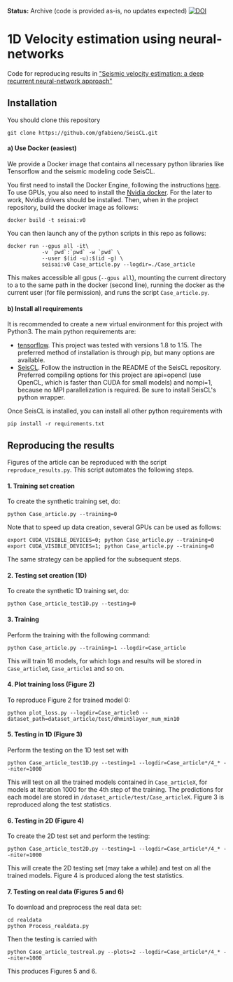**Status:** Archive (code is provided as-is, no updates expected)
[![DOI](https://zenodo.org/badge/DOI/10.5281/zenodo.3492115.svg)](https://doi.org/10.5281/zenodo.3492115)

# 1D Velocity estimation using neural-networks

Code for reproducing results in ["Seismic velocity estimation: a deep recurrent neural-network approach"](tobeannounced)


## Installation

You should clone this repository

    git clone https://github.com/gfabieno/SeisCL.git

#### a) Use Docker (easiest)

We provide a Docker image that contains all necessary python libraries like Tensorflow
and the seismic modeling code SeisCL.

You first need to install the Docker Engine, following the instructions [here](https://docs.docker.com/install/).
To use GPUs, you also need to install the [Nvidia docker](https://github.com/NVIDIA/nvidia-docker).
For the later to work, Nvidia drivers should be installed.
Then, when in the project repository, build the docker image as follows:

    docker build -t seisai:v0

You can then launch any of the python scripts in this repo as follows:

    docker run --gpus all -it\
               -v `pwd`:`pwd` -w `pwd` \
               --user $(id -u):$(id -g) \
               seisai:v0 Case_article.py --logdir=./Case_article

This makes accessible all gpus (`--gpus all`), mounting the current directory to a
to the same path in the docker (second line), running the docker as the current user
(for file permission), and runs the script `Case_article.py`.

#### b) Install all requirements

It is recommended to create a new virtual environment for this project with Python3.
The main python requirements are:
*   [tensorflow](https://www.tensorflow.org). This project was tested with versions 1.8 to 1.15.
The preferred method of installation is through pip, but many options are available.
*  [SeisCL](https://github.com/gfabieno/SeisCL). Follow the instruction in the README of
the SeisCL repository. Preferred compiling options for this project are api=opencl (use
OpenCL, which is faster than CUDA for small models) and nompi=1, because no MPI parallelization is required.
Be sure to install SeisCL's python wrapper.

Once SeisCL is installed, you can install all other python requirements with

    pip install -r requirements.txt


## Reproducing the results

Figures of the article can be reproduced with the script  `reproduce_results.py`.
This script automates the following steps.

#### 1. Training set creation

To create the synthetic training set, do:

    python Case_article.py --training=0
    
Note that to speed up data creation, several GPUs can be used as follows:
    
    export CUDA_VISIBLE_DEVICES=0; python Case_article.py --training=0
    export CUDA_VISIBLE_DEVICES=1; python Case_article.py --training=0

The same strategy can be applied for the subsequent steps.

#### 2. Testing set creation (1D)

To create the synthetic 1D training set, do:

    python Case_article_test1D.py --testing=0

#### 3. Training

Perform the training  with the following command:

    python Case_article.py --training=1 --logdir=Case_article
    
This will train 16 models, for which logs and results will be stored in `Case_article0`,
`Case_article1` and so on.

#### 4. Plot training loss (Figure 2)

To reproduce Figure 2 for trained model 0:

    python plot_loss.py --logdir=Case_article0 --dataset_path=dataset_article/test/dhmin5layer_num_min10

#### 5. Testing in 1D (Figure 3)

Perform the testing on the 1D test set with

    python Case_article_test1D.py --testing=1 --logdir=Case_article*/4_* --niter=1000

This will test on all the trained models contained in `Case_articleX`, for models at iteration
1000 for the 4th step of the training. The predictions for each model are stored in
`/dataset_article/test/Case_articleX`. Figure 3 is reproduced along the test statistics.

#### 6. Testing in 2D (Figure 4)

To create the 2D test set and perform the testing:

    python Case_article_test2D.py --testing=1 --logdir=Case_article*/4_* --niter=1000

This will create the 2D testing set (may take a while) and test on all the trained models.
Figure 4 is produced along the test statistics.

#### 7. Testing on real data (Figures 5 and 6)

To download and preprocess the real data set:

    cd realdata
    python Process_realdata.py

Then the testing is carried with

    python Case_article_testreal.py --plots=2 --logdir=Case_article*/4_* --niter=1000

This produces Figures 5 and 6.




















